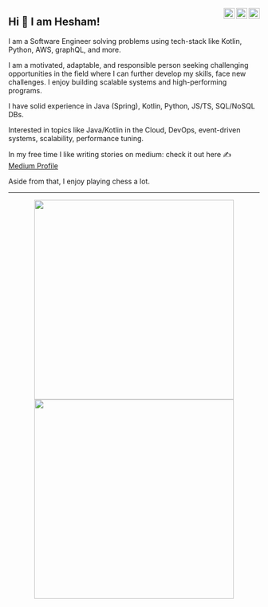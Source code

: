 <a href="https://twitter.com/hesham_ossman" target="_blank" rel="nofollow"><img align="right" alt="Hesham's Twitter" width="22px" src="https://cdn.jsdelivr.net/npm/simple-icons@v3/icons/twitter.svg" /></a><a href="https://www.linkedin.com/in/elmodeer" target="_blank" rel="nofollow"><img align="right" alt="Hesham's Linkdein" width="22px" src="https://cdn.jsdelivr.net/npm/simple-icons@v3/icons/linkedin.svg" /></a>
<a href="https://www.instagram.com/heshamothman_" target="_blank" rel="nofollow"><img align="right" alt="Hesham's Insta" width="22px" src="https://cdn.jsdelivr.net/npm/simple-icons@v3/icons/instagram.svg" /></a>

## Hi 👋 I am Hesham! 
I am a Software Engineer solving problems using tech-stack like Kotlin, Python, AWS, graphQL, and more. 

I am a motivated, adaptable, and responsible person seeking challenging opportunities in the field where I can further develop my skills, face new challenges. I enjoy building scalable systems and high-performing programs.

I have solid experience in Java (Spring), Kotlin, Python, JS/TS, SQL/NoSQL DBs.

Interested in topics like Java/Kotlin in the Cloud, DevOps, event-driven systems, scalability, performance tuning.

In my free time I like writing stories on medium: check it out here ✍️ [Medium Profile](https://medium.com/@heshamaothman)

Aside from that, I enjoy playing chess a lot.

---
<p align = "center">
  <img src = "https://github-readme-stats.vercel.app/api?username=elmodeer&show_icons=true&theme=bear" width = 400>
  <img src = "https://github-readme-streak-stats.herokuapp.com?user=elmodeer&theme=dark&hide_border=true" width = 400>
</p>

<!--
**elmodeer/elmodeer** is a ✨ _special_ ✨ repository because its `README.md` (this file) appears on your GitHub profile.

Here are some ideas to get you started:

- 🔭 I’m currently working on ...
- 🌱 I’m currently learning ...
- 👯 I’m looking to collaborate on ...
- 🤔 I’m looking for help with ...
- 💬 Ask me about ...
- 📫 How to reach me: ...
- 😄 Pronouns: ...
- ⚡ Fun fact: ...
-->
